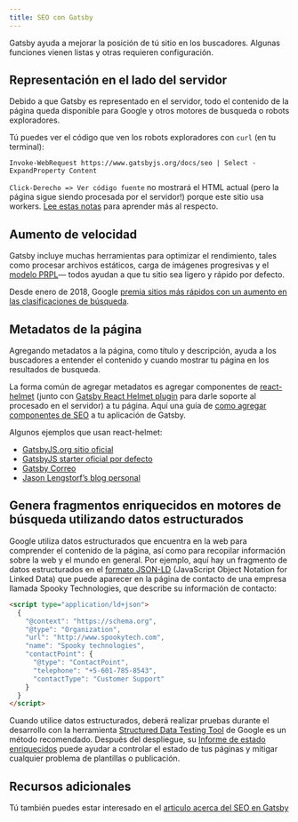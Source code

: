 ```yaml
---
title: SEO con Gatsby
---
```


Gatsby ayuda a mejorar la posición de tú sitio en los buscadores. Algunas funciones vienen listas y otras requieren configuración.

## Representación en el lado del servidor

Debido a que Gatsby es representado en el servidor, todo el contenido de la página queda disponible para Google y otros motores de busqueda o robots exploradores.

Tú puedes ver el código que ven los robots exploradores con `curl` (en tu terminal):

```shell
Invoke-WebRequest https://www.gatsbyjs.org/docs/seo | Select -ExpandProperty Content
```

`Click-Derecho => Ver código fuente` no mostrará el HTML actual (pero la página sigue siendo procesada por el servidor!) porque este sitio usa workers. [Lee estas notas](https://github.com/gatsbyjs/gatsby/tree/master/packages/gatsby-plugin-offline#notes) para aprender más al respecto.

## Aumento de velocidad

Gatsby incluye muchas herramientas para optimizar el rendimiento, tales como procesar archivos estáticos, carga de imágenes progresivas y el [modelo PRPL](/docs/prpl-pattern/)— todos ayudan a que tu sitio sea ligero y rápido por defecto.

Desde enero de 2018, Google [premia sitios más rápidos con un aumento en las clasificaciones de búsqueda](https://searchengineland.com/google-speed-update-page-speed-will-become-ranking-factor-mobile-search-289904).

## Metadatos de la página

Agregando metadatos a la página, como título y descripción, ayuda a los buscadores a entender el contenido y cuando mostrar tu página en los resultados de busqueda.

La forma común de agregar metadatos es agregar componentes de [react-helmet](https://github.com/nfl/react-helmet) (junto con [Gatsby React Helmet plugin](/packages/gatsby-plugin-react-helmet) para darle soporte al procesado en el servidor) a tu página. Aquí una guía de [como agregar componentes de SEO](https://www.gatsbyjs.org/docs/add-seo-component/) a tu aplicación de Gatsby.

Algunos ejemplos que usan react-helmet:

- [GatsbyJS.org sitio oficial](https://github.com/gatsbyjs/gatsby/blob/87ad6e81b9bd78b25d089434600750f5903baaee/www/src/components/package-readme.js#L16-L25)
- [GatsbyJS starter oficial por defecto](https://github.com/gatsbyjs/gatsby/blob/776dc1d6fe8d5ce7b5ea6d884736bb3c76280975/starters/default/src/components/seo.js)
- [Gatsby Correo](https://github.com/DSchau/gatsby-mail/blob/89b467e5654619ffe3073133ef0ae48b4d7502e3/src/components/meta.js)
- [Jason Lengstorf’s blog personal](https://github.com/jlengstorf/gatsby-theme-jason-blog/blob/e6d25ca927afdc75c759e611d4ba6ba086452bb8/src/components/SEO/SEO.js)

## Genera fragmentos enriquecidos en motores de búsqueda utilizando datos estructurados

Google utiliza datos estructurados que encuentra en la web para comprender el contenido de la página, así como para recopilar información sobre la web y el mundo en general.
Por ejemplo, aquí hay un fragmento de datos estructurados en el [formato JSON-LD](https://developers.google.com/search/docs/guides/intro-structured-data) (JavaScript Object Notation for Linked Data) que puede aparecer en la página de contacto de una empresa llamada Spooky Technologies, que describe su información de contacto:

```html
<script type="application/ld+json">
  {
    "@context": "https://schema.org",
    "@type": "Organization",
    "url": "http://www.spookytech.com",
    "name": "Spooky technologies",
    "contactPoint": {
      "@type": "ContactPoint",
      "telephone": "+5-601-785-8543",
      "contactType": "Customer Support"
    }
  }
</script>
```

Cuando utilice datos estructurados, deberá realizar pruebas durante el desarrollo con la herramienta [Structured Data Testing Tool](https://search.google.com/structured-data/testing-tool) de Google es un método recomendado. Después del despliegue, su [Informe de estado enriquecidos](https://support.google.com/webmasters/answer/7552505?hl=en) puede ayudar a controlar el estado de tus páginas y mitigar cualquier problema de plantillas o publicación.

## Recursos adicionales

Tú también puedes estar interesado en el [articulo acerca del SEO en Gatsby](/blog/tags/seo/)
